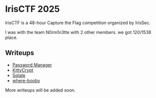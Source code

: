 # IrisCTF 2025

IrisCTF is a 48-hour Capture the Flag competition organized by IrisSec.

I was with the team N0rm1n3tte with 2 other members. we got 120/1538 place.

## Writeups

- [Password Manager](./password-manager/wu.md)
- [KittyCrypt](./KittyCrypt/wu.md)
- [Sqlate](./sqlate/wu.md)
- [where-booby](./where-booby/wu.md)

More writeups will be added soon.
